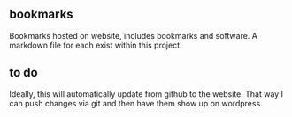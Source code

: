## bookmarks
Bookmarks hosted on website, includes bookmarks and software.
A markdown file for each exist within this project. 

## to do
Ideally, this will automatically update from github to the website. That way I can push changes via git and then have them show up on wordpress. 
